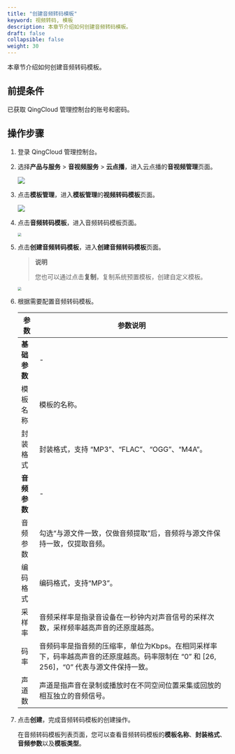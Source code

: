 ```yaml
---
title: "创建音频转码模板"
keyword: 视频转码, 模板
description: 本章节介绍如何创建音频转码模板。
draft: false
collapsible: false
weight: 30
---
```


本章节介绍如何创建音频转码模板。

## 前提条件

已获取 QingCloud 管理控制台的账号和密码。

## 操作步骤

1. 登录 QingCloud 管理控制台。

2. 选择**产品与服务** > **音视频服务** > **云点播**，进入云点播的**音视频管理**页面。

   ![](/audio_and_video/vod/_images/um_video_list.png)

3. 点击**模板管理**，进入**模板管理**的**视频转码模板**页面。

   ![](/audio_and_video/vod/_images/um_tempt_list.png)

4. 点击**音频转码模板**，进入音频转码模板页面。

   <img src="/audio_and_video/vod/_images/um_audio_list.png" style="zoom:50%;" />

5. 点击**创建音频转码模板**，进入**创建音频转码模板**页面。

   > **说明**
   >
   > 您也可以通过点击**复制**，复制系统预置模板，创建自定义模板。

   <img src="/audio_and_video/vod/_images/um_audio_win.png" style="zoom:50%;" />

5. 根据需要配置音频转码模板。

   | 参数         | 参数说明                                                     |
   | ------------ | ------------------------------------------------------------ |
   | **基础参数** | -                                                            |
   | 模板名称     | 模板的名称。                                                 |
   | 封装格式     | 封装格式，支持 “MP3”、“FLAC”、“OGG”、“M4A”。                 |
   | **音频参数** | -                                                            |
   | 音频参数     | 勾选“与源文件一致，仅做音频提取”后，音频将与源文件保持一致，仅提取音频。 |
   | 编码格式     | 编码格式，支持“MP3”。                                        |
   | 采样率       | 音频采样率是指录音设备在一秒钟内对声音信号的采样次数，采样频率越高声音的还原度越高。 |
   | 码率         | 音频码率是指音频的压缩率，单位为Kbps。在相同采样率下，码率越高声音的还原度越高。码率限制在 “0” 和 [26, 256]，“0” 代表与源文件保持一致。 |
   | 声道数       | 声道是指声音在录制或播放时在不同空间位置采集或回放的相互独立的音频信号。 |
   
6. 点击**创建**，完成音频转码模板的创建操作。

   在音频转码模板列表页面，您可以查看音频转码模板的**模板名称**、**封装格式**、**音频参数**以及**模板类型**。

